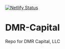[![Netlify Status](https://api.netlify.com/api/v1/badges/d579c14e-904e-4884-9fb6-a0bfb56769c1/deploy-status)](https://app.netlify.com/sites/dmr-capital/production)

# DMR-Capital
Repo for DMR Capital, LLC

